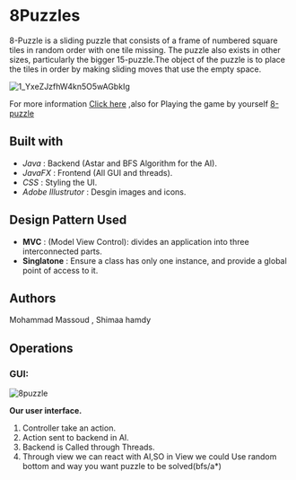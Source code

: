 # 8Puzzles
8-Puzzle is a sliding puzzle that consists of a frame of numbered square tiles in random order with one tile missing.
The puzzle also exists in other sizes, particularly the bigger 15-puzzle.The object of the puzzle is to place the tiles in order
by making sliding moves that use the empty space.

![1_YxeZJzfhW4kn5O5wAGbkIg](https://user-images.githubusercontent.com/53627971/62878654-cbae0900-bd29-11e9-98fc-ad604f9cc7b4.gif)

For more information [Click here](https://en.wikipedia.org/wiki/15_puzzle)
,also for Playing the game by yourself [8-puzzle](https://murhafsousli.github.io/8puzzle/#/)
## Built with
  - *Java* : Backend (Astar and BFS Algorithm for the AI).
  - *JavaFX* : Frontend (All GUI and threads).
  - *CSS* : Styling the UI.
  - *Adobe Illustrutor* : Desgin images and icons.
 
## Design Pattern Used

  - **MVC** : (Model View Control): divides an application into three interconnected parts.
  - **Singlatone** : Ensure a class has only one instance, and provide a global point of access to it.
## Authors
Mohammad Massoud , Shimaa hamdy

## Operations 
### GUI:
![8puzzle](https://user-images.githubusercontent.com/53627971/66707374-b8c2af80-ed3f-11e9-9ea1-0b076a373a4c.gif)



**Our user interface.**
   1. Controller take an action.
   2. Action sent to backend in AI.
   3. Backend is Called through Threads.
   4. Through view we can react with AI,SO in View we could 
   Use random bottom and way you want puzzle to be solved(bfs/a*)
   
   
